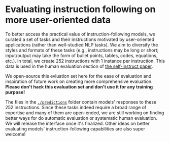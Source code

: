 # Evaluating instruction following on more user-oriented data

To better access the practical value of instruction-following models, we curated a set of tasks and their instructions motivated by user-oriented applications (rather than well-studied NLP tasks). We aim to diversify the styles and formats of these tasks (e.g., instructions may be long or short; input/output may take the form of bullet points, tables, codes, equations, etc.). In total, we create 252 instructions with 1 instance per instruction. This data is used in the human evaluation section of [the self-instruct paper](https://arxiv.org/abs/2212.10560).

We open-source this evluation set here for the ease of evaluation and inspiration of future work on creating more comprehensive evaluation. **Please don't hack this evaluation set and don't use it for any training purpose!**

The files in the [`./predictions`](./predictions/) folder contain models' responses to these 252 instructions. Since these tasks indeed require a broad range of expertise and many of them are open-ended, we are still working on finding better ways for do automatic evaluation or systematic human evaluation. We will release the interface once it's finalized. Other ideas on better evaluating models' instruction-following capabilities are also super welcome!
